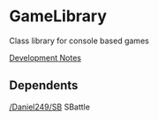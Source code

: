# GameLibrary
Class library for console based games

[Development Notes](https://github.com/Daniel249/SB/projects "Development Notes")

## Dependents
[/Daniel249/SB](https://github.com/Daniel249/SB "SB") SBattle
